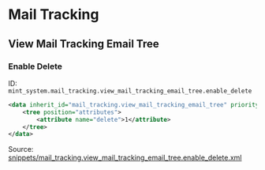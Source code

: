 # Mail Tracking
## View Mail Tracking Email Tree  
### Enable Delete  
ID: `mint_system.mail_tracking.view_mail_tracking_email_tree.enable_delete`  
```xml
<data inherit_id="mail_tracking.view_mail_tracking_email_tree" priority="50">
    <tree position="attributes">
        <attribute name="delete">1</attribute>
    </tree>
</data>

```
Source: [snippets/mail_tracking.view_mail_tracking_email_tree.enable_delete.xml](https://github.com/Mint-System/Odoo-Build/tree/main/snippets/mail_tracking.view_mail_tracking_email_tree.enable_delete.xml)

